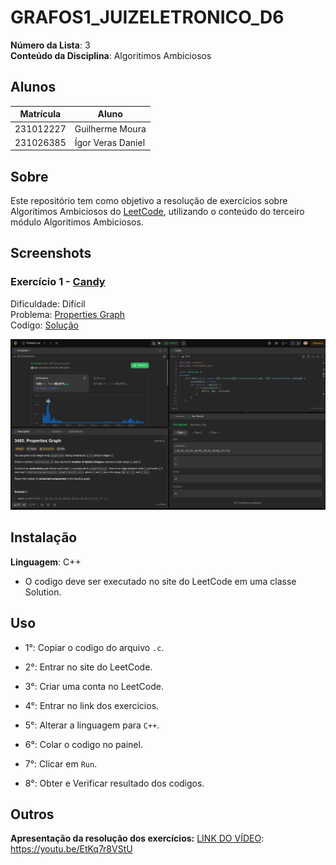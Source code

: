 # GRAFOS1_JUIZELETRONICO_D6

**Número da Lista**: 3<br>
**Conteúdo da Disciplina**: Algoritimos Ambiciosos<br>
 
## Alunos
|Matrícula | Aluno |
| -- | -- |
| 231012227   | Guilherme Moura  |
| 231026385  | Ígor Veras Daniel |

## Sobre 
Este repositório tem como objetivo a resolução de exercícios sobre Algoritimos Ambiciosos do [LeetCode](https://leetcode.com/), utilizando o conteúdo do terceiro módulo Algoritimos Ambiciosos.

## Screenshots
### Exercício 1 - [Candy](https://leetcode.com/problems/candy/description)

Dificuldade: Difícil<br>
Problema: [Properties Graph](https://github.com/projeto-de-algoritmos-2025/GRAFOS1_JUIZELETRONICO_D6/blob/main/properties_graph/Exercicio1.md)<br>
Codigo: [Solução](https://github.com/projeto-de-algoritmos-2025/GRAFOS1_JUIZELETRONICO_D6/blob/main/properties_graph/Exercicio1.c)<br>

![](https://github.com/projeto-de-algoritmos-2025/GRAFOS1_JUIZELETRONICO_D6/blob/main/assets/properties-graph.png)<br>

## Instalação 
**Linguagem**: C++<br>
- O codigo deve ser executado no site do LeetCode em uma classe Solution.

## Uso 
- 1°: Copiar o codigo do arquivo ```.c```.
 
- 2°: Entrar no site do LeetCode.
 
- 3°: Criar uma conta no LeetCode.
 
- 4°: Entrar no link dos exercicios.
 
- 5°: Alterar a linguagem para ```C++```.
 
- 6°: Colar o codigo no painel.
 
- 7°: Clicar em ```Run```.
 
- 8°: Obter e Verificar resultado dos codigos.

## Outros 
**Apresentação da resolução dos exercícios:** 
[LINK DO VÍDEO](https://youtu.be/EtKq7r8VStU): https://youtu.be/EtKq7r8VStU


